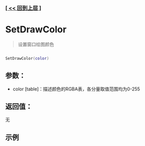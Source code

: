 ### [[ << 回到上层 ]](README.md)

# SetDrawColor

> 设置窗口绘图颜色

```lua

SetDrawColor(color)

```

## 参数：

+ color [table]：描述颜色的RGBA表，各分量取值范围均为0-255

## 返回值：

无

## 示例

```lua

```